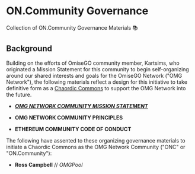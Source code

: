 # ON.Community Governance
Collection of ON.Community Governance Materials 📚

## Background

Building on the efforts of OmiseGO community member, Kartsims, who originated a Mission Statement for this community to begin self-organizing around our shared interests and goals for the OmiseGO Network ("OMG Network"), the following materials reflect a design for this  initiative to take definitive form as a [Chaordic Commons](http://www.chaordic.org/) to support the OMG Network into the future.

* ***[OMG NETWORK COMMUNITY MISSION STATEMENT](.github/Governance/Materials/Mission_Statement.md)*** 

* **OMG NETWORK COMMUNITY PRINCIPLES**

* **ETHEREUM COMMUNITY CODE OF CONDUCT** 

The following have assented to these organizing governance materials to initiate a Chaordic Commons as the OMG Network Community ("ONC" or "ON.Community"):

* **Ross Campbell** // *OMGPool*
